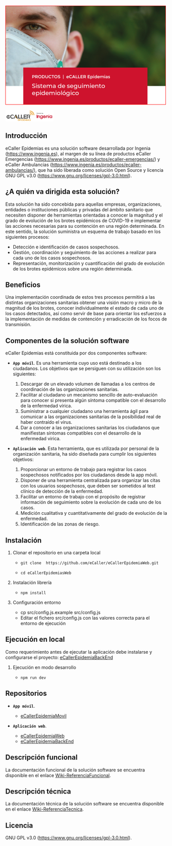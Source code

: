![cabecera_readme](/docs/img/cabecera_readme.png)

[![logo](/docs/img/logo.png)](https://www.ingenia.es)

## Introducción

eCaller Epidemias es una solución software desarrollada por Ingenia (https://www.ingenia.es), al margen de su línea de productos eCaller Emergencias (https://www.ingenia.es/productos/ecaller-emergencias/) y eCaller Ambulancias (https://www.ingenia.es/productos/ecaller-ambulancias/), que ha sido liberada como solución Open Source y licencia GNU GPL v3.0 (https://www.gnu.org/licenses/gpl-3.0.html).

## ¿A quién va dirigida esta solución?

Esta solución ha sido concebida para aquellas empresas, organizaciones, entidades o instituciones públicas y privadas del ámbito sanitario que necesiten disponer de herramientas orientadas a conocer la magnitud y el grado de evolución de los brotes epidémicos de COVID-19 e implementar las acciones necesarias para su contención en una región determinada. En este sentido, la solución suministra un esquema de trabajo basado en los siguientes procesos:

* Detección e identificación de casos sospechosos.
* Gestión, coordinación y seguimiento de las acciones a realizar para cada uno de los casos sospechosos.
* Representación, monitorización y cuantificación del grado de evolución de los brotes epidémicos sobre una región determinada.

## Beneficios

Una implementación coordinada de estos tres procesos permitirá a las distintas organizaciones sanitarias obtener una visión macro y micro de la magnitud de los brotes, conocer individualmente el estado de cada uno de los casos detectados, así como servir de base para orientar los esfuerzos a la implementación de medidas de contención y erradicación de los focos de transmisión.

## Componentes de la solución software

eCaller Epidemias está constituida por dos componentes software:

* **`App móvil`**. Es una herramienta cuyo uso está destinado a los ciudadanos. Los objetivos que se persiguen con su utilización son los siguientes:
    1. Descargar de un elevado volumen de llamadas a los centros de coordinación de las organizaciones sanitarias.
    2. Facilitar al ciudadano un mecanismo sencillo de auto-evaluación para conocer si presenta algún síntoma compatible con el desarrollo de la enfermedad vírica.
    3. Suministrar a cualquier ciudadano una herramienta ágil para comunicar a las organizaciones sanitarias de la posibilidad real de haber contraído el virus.
    4. Dar a conocer a las organizaciones sanitarias los ciudadanos que manifiestan síntomas compatibles con el desarrollo de la enfermedad virica.


* **`Aplicación web`**. Esta herramienta, que es utilizada por personal de la organización sanitaria, ha sido diseñada para cumplir los siguientes objetivos:
    1. Proporcionar un entorno de trabajo para registrar los casos sospechosos notificados por los ciudadanos desde la app móvil.
    2. Disponer de una herramienta centralizada para organizar las citas con los usuarios sospechosos, que deben ser sometidos al test clínico de detección de la enfermedad.
    3. Facilitar un entorno de trabajo con el propósito de registrar información de seguimiento sobre la evolución de cada uno de los casos.
    4. Medición cualitativa y cuantitativamente del grado de evolución de la enfermedad.
    5. Identificación de las zonas de riesgo.

## Instalación
1. Clonar el repositorio en una carpeta local

    * `git clone  https://github.com/eCaller/eCallerEpidemiaWeb.git`
  
    * `cd eCallerEpidemiasWeb`
  
2. Instalación librería
  
    * `npm install`

3. Configuración entorno
    * cp src/config.js.example src/config.js
    * Editar el fichero src/config.js con las valores correcta para el entorno de ejecución

## Ejecución en local
Como requerimiento antes de ejecutar la aplicación debe instalarse y configurarse el proyecto: [eCallerEpidemiaBackEnd](https://github.com/eCaller/eCallerEpidemiaBackEnd/)

1. Ejecución en modo desarrollo

    * `npm run dev`

## Repositorios

* **`App móvil`**.
    - [eCallerEpidemiaMovil](https://github.com/eCaller/eCallerEpidemiaMovil/)

* **`Aplicación web`**.
    - [eCallerEpidemiaWeb](https://github.com/eCaller/eCallerEpidemiaWeb/)
    - [eCallerEpidemiaBackEnd](https://github.com/eCaller/eCallerEpidemiaBackEnd/)

## Descripción funcional

La documentación funcional de la solución software se encuentra disponible en el enlace [Wiki-ReferenciaFuncional](https://github.com/eCaller/eCallerEpidemiaWeb/wiki/documentación-funcional).

## Descripción técnica

La documentación técnica de la solución software se encuentra disponible en el enlace [Wiki-ReferenciaTecnica](https://github.com/eCaller/eCallerEpidemiaWeb/wiki/documentación-técnica).

## Licencia

GNU GPL v3.0 (https://www.gnu.org/licenses/gpl-3.0.html).
